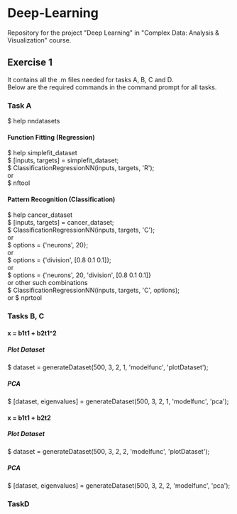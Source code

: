 # Deep-Learning

Repository for the project "Deep Learning" in "Complex Data: Analysis & Visualization" course.

## Exercise 1

It contains all the .m files needed for tasks A, B, C and D. <br />
Below are the required commands in the command prompt for all tasks.

### Task A

$ help nndatasets

#### Function Fitting (Regression) <br />
$ help simplefit_dataset <br />
$ [inputs, targets] = simplefit_dataset; <br />
$ ClassificationRegressionNN(inputs, targets, 'R'); <br />
or <br />
$ nftool 

#### Pattern Recognition (Classification) <br />
$ help cancer_dataset <br />
$ [inputs, targets] = cancer_dataset; <br />
$ ClassificationRegressionNN(inputs, targets, 'C'); <br />
or <br />
$ options = {'neurons', 20}; <br />
or <br />
$ options = {'division', [0.8 0.1 0.1]}; <br />
or <br />
$ options = {'neurons', 20, 'division', [0.8 0.1 0.1]} <br />
or other such combinations <br />
$ ClassificationRegressionNN(inputs, targets, 'C', options); <br />
or 
$ nprtool


### Tasks B, C

#### x = b1t1 + b2t1^2 

##### Plot Dataset
$ dataset = generateDataset(500, 3, 2, 1, 'modelfunc', 'plotDataset');

##### PCA
$ [dataset, eigenvalues] = generateDataset(500, 3, 2, 1, 'modelfunc', 'pca');


#### x = b1t1 + b2t2 

##### Plot Dataset
$ dataset = generateDataset(500, 3, 2, 2, 'modelfunc', 'plotDataset');

##### PCA
$ [dataset, eigenvalues] = generateDataset(500, 3, 2, 2, 'modelfunc', 'pca');



### TaskD



